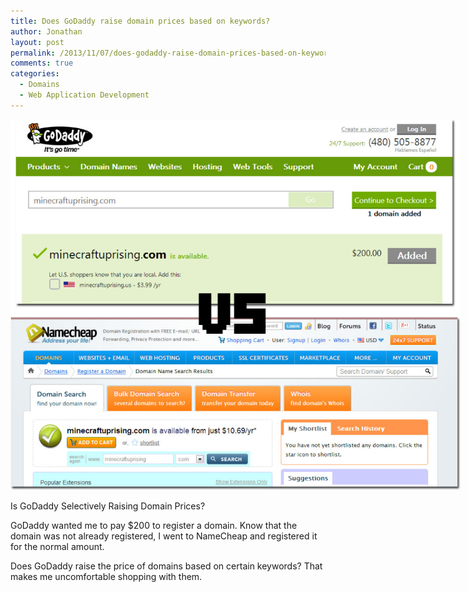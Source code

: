 ```yaml
---
title: Does GoDaddy raise domain prices based on keywords?
author: Jonathan
layout: post
permalink: /2013/11/07/does-godaddy-raise-domain-prices-based-on-keywords/
comments: true
categories:
  - Domains
  - Web Application Development
---
```

<div id="attachment_347" class="wp-caption aligncenter" style="width: 730px">
  <a href="/images/posts/2013/11/godaddy-is-terrible.jpg"><img class=" wp-image-347 " alt="Is GoDaddy Selectively Raising Domain Prices?" src="/images/posts/2013/11/godaddy-is-terrible-1024x844.jpg" width="720" height="593" /></a><p class="wp-caption-text">
    Is GoDaddy Selectively Raising Domain Prices?
  </p>
</div>

GoDaddy wanted me to pay $200 to register a domain. Know that the domain was not already registered, I went to NameCheap and registered it for the normal amount.

Does GoDaddy raise the price of domains based on certain keywords? That makes me uncomfortable shopping with them.
